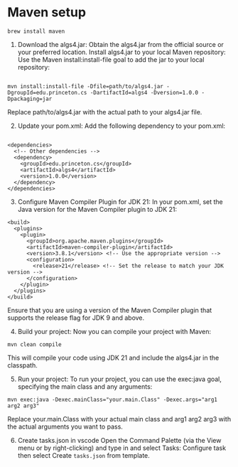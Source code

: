 # Maven setup

```
brew install maven
```

1. Download the algs4.jar:
Obtain the algs4.jar from the official source or your preferred location.
Install algs4.jar to your local Maven repository:
Use the Maven install:install-file goal to add the jar to your local repository:
```

mvn install:install-file -Dfile=path/to/algs4.jar -DgroupId=edu.princeton.cs -DartifactId=algs4 -Dversion=1.0.0 -Dpackaging=jar

```

Replace path/to/algs4.jar with the actual path to your algs4.jar file.

2. Update your pom.xml:
Add the following dependency to your pom.xml:
```

<dependencies>
  <!-- Other dependencies -->
  <dependency>
    <groupId>edu.princeton.cs</groupId>
    <artifactId>algs4</artifactId>
    <version>1.0.0</version>
  </dependency>
</dependencies>
```

3. Configure Maven Compiler Plugin for JDK 21:
   In your pom.xml, set the Java version for the Maven Compiler plugin to JDK 21:

```
<build>
  <plugins>
    <plugin>
      <groupId>org.apache.maven.plugins</groupId>
      <artifactId>maven-compiler-plugin</artifactId>
      <version>3.8.1</version> <!-- Use the appropriate version -->
      <configuration>
        <release>21</release> <!-- Set the release to match your JDK version -->
      </configuration>
    </plugin>
  </plugins>
</build>
```

Ensure that you are using a version of the Maven Compiler plugin that supports the release flag for JDK 9 and above.

4. Build your project:
   Now you can compile your project with Maven:

```
mvn clean compile
```

This will compile your code using JDK 21 and include the algs4.jar in the classpath.

5. Run your project:
   To run your project, you can use the exec:java goal, specifying the main class and any arguments:

```
mvn exec:java -Dexec.mainClass="your.main.Class" -Dexec.args="arg1 arg2 arg3"
```

Replace your.main.Class with your actual main class and arg1 arg2 arg3 with the actual arguments you want to pass.

6. Create tasks.json in vscode
Open the Command Palette (via the View menu or by right-clicking) and type in and select Tasks: 
Configure task then select Create `tasks.json` from template.